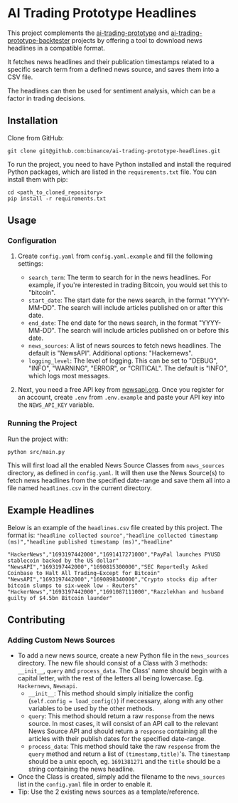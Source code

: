 # AI Trading Prototype Headlines

This project complements the [ai-trading-prototype](https://github.com/binance/ai-trading-prototype) and [ai-trading-prototype-backtester](https://github.com/binance/ai-trading-prototype-backtester) projects by offering a tool to download news headlines in a compatible format.

 It fetches news headlines and their publication timestamps related to a specific search term from a defined news source, and saves them into a CSV file.

 The headlines can then be used for sentiment analysis, which can be a factor in trading decisions.

## Installation

Clone from GitHub:
```
git clone git@github.com:binance/ai-trading-prototype-headlines.git
```

To run the project, you need to have Python installed and install the required Python packages, which are listed in the `requirements.txt` file. You can install them with pip:

```
cd <path_to_cloned_repository>
pip install -r requirements.txt
```

## Usage

### Configuration

1. Create `config.yaml` from `config.yaml.example` and fill the following settings:
    - `search_term`: The term to search for in the news headlines. For example, if you're interested in trading Bitcoin, you would set this to "bitcoin".
    - `start_date`: The start date for the news search, in the format "YYYY-MM-DD". The search will include articles published on or after this date.
    - `end_date`: The end date for the news search, in the format "YYYY-MM-DD". The search will include articles published on or before this date.
    - `news_sources`: A list of news sources to fetch news headlines. The default is "NewsAPI". Additional options: "Hackernews".
    - `logging_level`: The level of logging. This can be set to "DEBUG", "INFO", "WARNING", "ERROR", or "CRITICAL". The default is "INFO", which logs most messages.

2. Next, you need a free API key from [newsapi.org](https://newsapi.org/register). Once you register for an account, create `.env` from `.env.example` and paste your API key into the `NEWS_API_KEY` variable.

### Running the Project

Run the project with:

```
python src/main.py
```

This will first load all the enabled News Source Classes from `news_sources` directory, as defined in `config.yaml`. It will then use the News Source(s) to fetch news headlines from the specified date-range and save them all into a file named `headlines.csv` in the current directory.

## Example Headlines
Below is an example of the `headlines.csv` file created by this project.
The format is: `"headline collected source","headline collected timestamp (ms)","headline published timestamp (ms)","headline"`
```headlines.csv
"HackerNews","1693197442000","1691417271000","PayPal launches PYUSD stablecoin backed by the US dollar"
"NewsAPI","1693197442000","1690815300000","SEC Reportedly Asked Coinbase to Halt All Trading—Except for Bitcoin"
"NewsAPI","1693197442000","1690898340000","Crypto stocks dip after bitcoin slumps to six-week low - Reuters"
"HackerNews","1693197442000","1691087111000","Razzlekhan and husband guilty of $4.5bn Bitcoin launder"
```

## Contributing

### Adding Custom News Sources
- To add a new news source, create a new Python file in the `news_sources` directory. The new file should consist of a Class with 3 methods: `__init__`, `query` and `process_data`. The Class' name should begin with a capital letter, with the rest of the letters all being lowercase. Eg. `Hackernews`, `Newsapi`.
  - `__init__`: This method should simply initialize the config (`self.config = load_config()`) if neccessary, along with any other variables to be used by the other methods.
  - `query`: This method should return a raw `response` from the news source. In most cases, it will consist of an API call to the relevant News Source API and should return a `response` containing all the articles with their publish dates for the specified date-range.
  - `process_data`: This method should take the raw `response` from the `query` method and return a list of `(timestamp,title)`'s. The `timestamp` should be a unix epoch, eg. `1691381271` and the `title` should be a string containing the news headline.
- Once the Class is created, simply add the filename to the `news_sources` list in the `config.yaml` file in order to enable it.
- Tip: Use the 2 existing news sources as a template/reference.